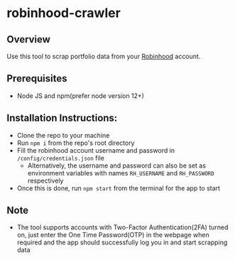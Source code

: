 # robinhood-crawler

## Overview

Use this tool to scrap portfolio data from your [Robinhood](http://www.robinhood.com/) account.

## Prerequisites
- Node JS and npm(prefer node version 12+)

## Installation Instructions:

- Clone the repo to your machine
- Run `npm i` from the repo's root directory
- Fill the robinhood account username and password in `/config/credentials.json` file
  - Alternatively, the username and password can also be set as environment variables with names `RH_USERNAME` and `RH_PASSWORD` respectively
- Once this is done, run `npm start` from the terminal for the app to start

## Note

- The tool supports accounts with Two-Factor Authentication(2FA) turned on, just enter the One Time Password(OTP) in the webpage when required and the app should successfully log you in and start scrapping data
